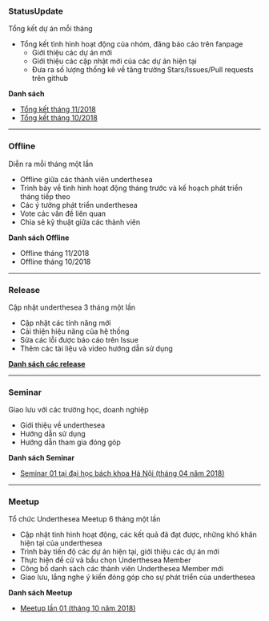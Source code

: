 ### StatusUpdate

Tổng kết dự án mỗi tháng

* Tổng kết tình hình hoạt động của nhóm, đăng báo cáo trên fanpage
  * Giới thiệu các dự án mới
  * Giới thiệu các cập nhật mới của các dự án hiện tại
  * Đưa ra số lượng thống kê về tăng trưởng Stars/Issues/Pull requests trên github

**Danh sách**

* [Tổng kết tháng 11/2018](https://www.facebook.com/notes/underthesea/c%E1%BA%ADp-nh%E1%BA%ADt-th%C3%A1ng-11/272857286754238/)
* [Tổng kết tháng 10/2018](https://www.facebook.com/notes/underthesea/undertheseaupdate-t%E1%BB%95ng-k%E1%BA%BFt-th%C3%A1ng-10/259844121388888/)

---

### Offline

Diễn ra mỗi tháng một lần

* Offline giữa các thành viên underthesea
* Trình bày về tình hình hoạt động tháng trước và kế hoạch phát triển tháng tiếp theo
* Các ý tưởng phát triển underthesea 
* Vote các vấn đề liên quan
* Chia sẻ kỹ thuật giữa các thành viên

**Danh sách Offline**

* Offline tháng 11/2018
* Offline tháng 10/2018

---

### Release

Cập nhật underthesea 3 tháng một lần 

* Cập nhật các tính năng mới
* Cải thiện hiệu năng của hệ thống
* Sửa các lỗi được báo cáo trên Issue
* Thêm các tài liệu và video hướng dẫn sử dụng

[**Danh sách các release**](https://github.com/undertheseanlp/underthesea/releases)

---

### Seminar

Giao lưu với các trường học, doanh nghiệp

* Giới thiệu về underthesea
* Hướng dẫn sử dụng 
* Hướng dẫn tham gia đóng góp

**Danh sách Seminar**

* [Seminar 01 tại đại học bách khoa Hà Nội (tháng 04 năm 2018)](https://www.facebook.com/undertheseanlp/posts/169964720376829?__tn__=-R)

---

### Meetup

Tổ chức Underthesea Meetup 6 tháng một lần

* Cập nhật tình hình hoạt động, các kết quả đã đạt được, những khó khăn hiện tại của underthesea
* Trình bày tiến độ các dự án hiện tại, giới thiệu các dự án mới
* Thực hiện đề cử và bầu chọn Underthesea Member
* Công bố danh sách các thành viên Underthesea Member mới 
* Giao lưu, lắng nghe ý kiến đóng góp cho sự phát triển của underthesea  

**Danh sách Meetup**

* [Meetup lần 01 (tháng 10 năm 2018)](https://www.facebook.com/undertheseanlp/posts/254670031906297?__xts__[0]=68.ARDpFvMyJZnmPa9mxgs9TBPYzczccdlBTnmRsXnCFpzBw4a5sCQiE6UB6GbB5VoGICBcCtCpG1RQN8mqPadpkojHuh4OorR0B-0TgUGdTVp8dKjur0ra7peH2PTG5nR1hOtc3R_eAeDSd-WC99yxe8u9MVGpFE97f2gQs-WE384YcGj0MjLVhlWf1AkiW7c3AOLv_a7TiR4bvCS_kEC-JA&__tn__=-R)